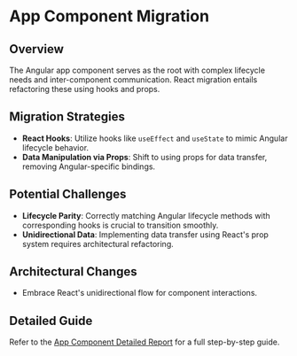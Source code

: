 # App Component Migration

## Overview
The Angular app component serves as the root with complex lifecycle needs and inter-component communication. React migration entails refactoring these using hooks and props.

## Migration Strategies
- **React Hooks**: Utilize hooks like `useEffect` and `useState` to mimic Angular lifecycle behavior.
- **Data Manipulation via Props**: Shift to using props for data transfer, removing Angular-specific bindings.

## Potential Challenges
- **Lifecycle Parity**: Correctly matching Angular lifecycle methods with corresponding hooks is crucial to transition smoothly.
- **Unidirectional Data**: Implementing data transfer using React's prop system requires architectural refactoring.

## Architectural Changes
- Embrace React's unidirectional flow for component interactions.

## Detailed Guide
Refer to the [App Component Detailed Report](./analysis_task/app-component.md) for a full step-by-step guide.
